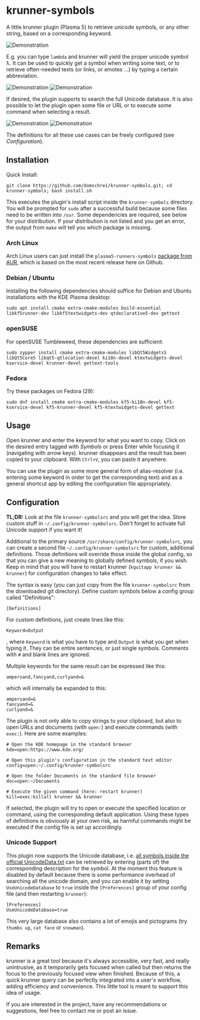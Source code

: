 # krunner-symbols

A little krunner plugin (Plasma 5) to retrieve unicode symbols, or any other string, based on a corresponding keyword.

![Demonstration](https://raw.githubusercontent.com/domschrei/krunner-symbols/master/img/demonstration1.png)

E.g. you can type `lambda` and krunner will yield the proper unicode symbol λ. It can be used to quickly get a symbol when writing some text, or to retrieve often-needed texts (or links, or emotes ...) by typing a certain abbreviation.

![Demonstration](https://raw.githubusercontent.com/domschrei/krunner-symbols/master/img/demonstration2.png)
![Demonstration](https://raw.githubusercontent.com/domschrei/krunner-symbols/master/img/demonstration3.png)

If desired, the plugin supports to search the full Unicode database. It is also possible to let the plugin open some file or URL or to execute some command when selecting a result. 

![Demonstration](https://raw.githubusercontent.com/domschrei/krunner-symbols/master/img/demonstration4.png)
![Demonstration](https://raw.githubusercontent.com/domschrei/krunner-symbols/master/img/demonstration5.png)

The definitions for all these use cases can be freely configured (see *Configuration*).

## Installation

Quick Install:

```
git clone https://github.com/domschrei/krunner-symbols.git; cd krunner-symbols; bash install.sh
```

This executes the plugin's install script inside the `krunner-symbols` directory. You will be prompted for `sudo` after a successful build because some files need to be written into `/usr`. Some dependencies are required, see below for your distribution. If your distribution is not listed and you get an error, the output from `make` will tell you which package is missing.

### Arch Linux 

Arch Linux users can just install the `plasma5-runners-symbols` [package from AUR](https://aur.archlinux.org/packages/plasma5-runners-symbols/ "link to AUR package"), which is based on the most recent release here on Github.

### Debian / Ubuntu

Installing the following dependencies should suffice for Debian and Ubuntu installations with the KDE Plasma desktop:

``` 
sudo apt install cmake extra-cmake-modules build-essential libkf5runner-dev libkf5textwidgets-dev qtdeclarative5-dev gettext
```

### openSUSE

For openSUSE Tumbleweed, these dependencies are sufficient:

```
sudo zypper install cmake extra-cmake-modules libQt5Widgets5 libQt5Core5 libqt5-qtlocation-devel ki18n-devel ktextwidgets-devel kservice-devel krunner-devel gettext-tools
```

### Fedora

Try these packages on Fedora (29):

```
sudo dnf install cmake extra-cmake-modules kf5-ki18n-devel kf5-kservice-devel kf5-krunner-devel kf5-ktextwidgets-devel gettext
```

## Usage

Open krunner and enter the keyword for what you want to copy. Click on the desired entry tagged with *Symbols* or press Enter while focusing it (navigating with arrow keys). krunner disappears and the result has been copied to your clipboard. With `Ctrl+V`, you can paste it anywhere.

You can use the plugin as some more general form of alias-resolver (i.e. entering some keyword in order to get the corresponding text) and as a general shortcut app by editing the configuration file appropriately.

## Configuration

**TL;DR:** Look at the file `krunner-symbolsrc` and you will get the idea. Store custom stuff in `~/.config/krunner-symbolsrc`. Don't forget to activate full Unicode support if you want it!

Additional to the primary source `/usr/share/config/krunner-symbolsrc`, you can create a second file `~/.config/krunner-symbolsrc` for custom, additional definitions. Those definitions will override those inside the global config, so that you can give a new meaning to globally defined symbols, if you wish. Keep in mind that you will have to restart krunner (`kquitapp krunner && krunner`) for configuration changes to take effect.

The syntax is easy (you can just copy from the file `krunner-symbolsrc` from the downloaded git directory). Define custom symbols below a config group called "Definitions":
```
[Definitions]
```
For custom definitions, just create lines like this:
```
Keyword=Output
```
, where `Keyword` is what you have to type and `Output` is what you get when typing it. They can be entire sentences, or just single symbols. Comments with `#` and blank lines are ignored.

Multiple keywords for the same result can be expressed like this:
```
ampersand,fancyand,curlyand=&
```
which will internally be expanded to this:
```
ampersand=&
fancyand=&
curlyand=&
```

The plugin is not only able to copy strings to your clipboard, but also to open URLs and documents (with `open:`) and execute commands (with  `exec:`). Here are some examples:

```
# Open the KDE homepage in the standard browser
kde=open:https://www.kde.org/

# Open this plugin's configuration in the standard text editor
config=open:~/.config/krunner-symbolsrc

# Open the folder Documents in the standard file browser
doc=open:~/Documents

# Execute the given command (here: restart krunner)
kill=exec:killall krunner && krunner
```

If selected, the plugin will try to open or execute the specified location or command, using the corresponding default application. Using these types of definitions is obviously at your own risk, as harmful commands might be executed if the config file is set up accordingly.

### Unicode Support

This plugin now supports the Unicode database, i.e. [all symbols inside the official UnicodeData.txt](http://www.unicode.org/Public/UCD/latest/ucd/UnicodeData.txt) can be retrieved by entering (parts of) the corresponding description for the symbol. At the moment this feature is disabled by default because there is some performance overhead of searching all the unicode domain, and you can enable it by setting `UseUnicodeDatabase` to `true` inside the `[Preferences]` group of your config file (and then restarting `krunner`):

```
[Preferences]
UseUnicodeDatabase=true
```

This very large database also contains a lot of emojis and pictograms (try `thumbs up`, `cat face` or `snowman`).

## Remarks

krunner is a great tool because it's always accessible, very fast, and really unintrusive, as it temporarily gets focused when called but then returns the focus to the previously focused view when finished. Because of this, a quick krunner query can be perfectly integrated into a user's workflow, adding efficiency and convenience. This little tool is meant to support this idea of usage.

If you are interested in the project, have any recommendations or suggestions, feel free to contact me or post an issue.
